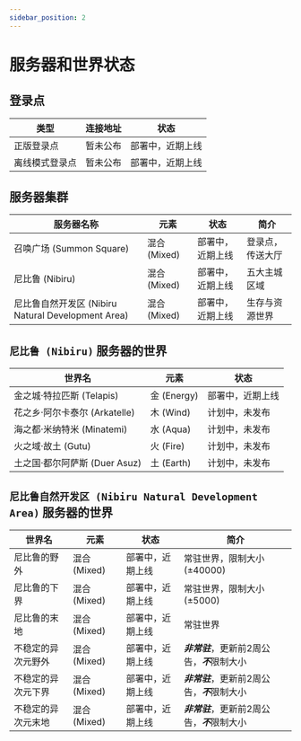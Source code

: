 ```yaml
---
sidebar_position: 2
---
```


# 服务器和世界状态

## 登录点

| 类型 | 连接地址 | 状态 |
| --- | --- | --- |
| 正版登录点 | 暂未公布 | 部署中，近期上线 |
| 离线模式登录点 | 暂未公布 | 部署中，近期上线 |

## 服务器集群

| 服务器名称 | 元素 | 状态 | 简介 |
| --- | --- | --- | --- |
| 召唤广场 (Summon Square) | 混合 (Mixed) | 部署中，近期上线 | 登录点，传送大厅 |
| 尼比鲁 (Nibiru) | 混合 (Mixed) | 部署中，近期上线 | 五大主城区域 |
| 尼比鲁自然开发区 (Nibiru Natural Development Area) | 混合 (Mixed) | 部署中，近期上线 | 生存与资源世界 |

## `尼比鲁 (Nibiru)` 服务器的世界

| 世界名 | 元素 | 状态 |
| --- | --- | --- |
| 金之城·特拉匹斯 (Telapis) | 金 (Energy) | 部署中，近期上线 |
| 花之乡·阿尔卡泰尔 (Arkatelle) | 木 (Wind) | 计划中，未发布 |
| 海之都·米纳特米 (Minatemi) | 水 (Aqua) | 计划中，未发布 |
| 火之域·故土 (Gutu) | 火 (Fire) | 计划中，未发布 |
| 土之国·都尔阿萨斯 (Duer Asuz) | 土 (Earth) | 计划中，未发布 |

## `尼比鲁自然开发区 (Nibiru Natural Development Area)` 服务器的世界

| 世界名 | 元素 | 状态 | 简介 |
| --- | --- | --- | --- |
| 尼比鲁的野外 | 混合 (Mixed) | 部署中，近期上线 | 常驻世界，限制大小 (±40000) |
| 尼比鲁的下界 | 混合 (Mixed) | 部署中，近期上线 | 常驻世界，限制大小 (±5000) |
| 尼比鲁的末地 | 混合 (Mixed) | 部署中，近期上线 | 常驻世界 |
| 不稳定的异次元野外 | 混合 (Mixed) | 部署中，近期上线 | ***非常驻***，更新前2周公告，***不***限制大小 |
| 不稳定的异次元下界 | 混合 (Mixed) | 部署中，近期上线 | ***非常驻***，更新前2周公告，***不***限制大小 |
| 不稳定的异次元末地 | 混合 (Mixed) | 部署中，近期上线 | ***非常驻***，更新前2周公告，***不***限制大小 |
